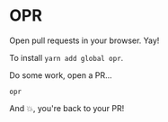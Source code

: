 # OPR

Open pull requests in your browser. Yay!

To install `yarn add global opr`.

Do some work, open a PR... 

```
opr
```

And 💥, you're back to your PR!
